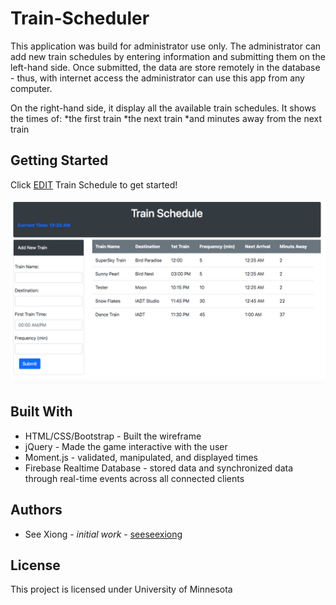 # Train-Scheduler
This application was build for administrator use only.  The administrator can add new train schedules by entering information and submitting them on the left-hand side.  Once submitted, the data are store remotely in the database - thus, with internet access the administrator can use this app from any computer.

On the right-hand side, it display all the available train schedules.  It shows the times of:
  *the first train
  *the next train
  *and minutes away from the next train 

## Getting Started
Click [EDIT](https://seeseexiong.github.io/Train-Scheduler-/) Train Schedule to get started!

![Alt Text](https://github.com/seeseexiong/Train-Scheduler-/blob/master/assets/images/Train%20Sch.png?raw=true)

## Built With
* HTML/CSS/Bootstrap - Built the wireframe
* jQuery - Made the game interactive with the user
* Moment.js - validated, manipulated, and displayed times
* Firebase Realtime Database - stored data and synchronized data through real-time events across all connected clients

## Authors
* See Xiong - _initial work_ - [seeseexiong]( https://github.com/seeseexiong)

## License
This project is licensed under University of Minnesota

